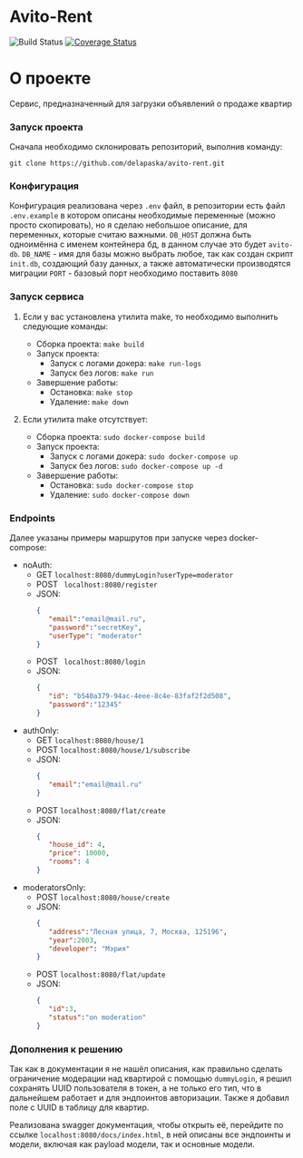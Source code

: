 # Avito-Rent

![Build Status](https://github.com/delapaska/avito-rent/actions/workflows/goci.yml/badge.svg)
[![Coverage Status](https://codecov.io/gh/delapaska/avito-rent/branch/master/graph/badge.svg)](https://codecov.io/gh/delapaska/avito-rent)

# О проекте 

Сервис, предназначенный для загрузки объявлений о продаже квартир 


### Запуск проекта 

Сначала необходимо склонировать репозиторий, выполнив команду: 

```
git clone https://github.com/delapaska/avito-rent.git
```

### Конфигурация 

Конфигурация реализована через `.env` файл, в репозитории есть файл `.env.example` в котором описаны необходимые переменные (можно просто скопировать), но я сделаю небольшое описание, для переменных, которые считаю важными.
`DB_HOST` должна быть одноимённа с именем контейнера бд, в данном случае это будет `avito-db`. 
`DB_NAME` - имя для базы можно выбрать любое, так как создан скрипт `init.db`, создающий базу данных, а также автоматически производятся миграции
`PORT` - базовый порт необходимо поставить `8080`





### Запуск сервиса 

1. Если у вас установлена утилита make, то необходимо выполнить следующие команды:
    - Сборка проекта: `make build`
    - Запуск проекта: 
        - Запуск с логами докера: `make run-logs`
        - Запуск без логов: `make run`
    - Завершение работы:
        - Остановка: `make stop`
        - Удаление: `make down`

2. Если утилита make отсутствует:
    - Сборка проекта: `sudo docker-compose build`
    - Запуск проекта: 
        - Запуск с логами докера: `sudo docker-compose up`
        - Запуск без логов: `sudo docker-compose up -d`
    - Завершение работы:
        - Остановка: `sudo docker-compose stop`
        - Удаление: `sudo docker-compose down`

### Endpoints
Далее указаны примеры маршрутов при запуске через docker-compose:
- noAuth: 
    - GET `localhost:8080/dummyLogin?userType=moderator`
    - POST ` localhost:8080/register`
    - JSON: 
         ```json
        {
            "email":"email@mail.ru", 
            "password":"secretKey", 
            "userType": "moderator"
        }
        ``` 
    - POST ` localhost:8080/login`
    - JSON: 
         ```json
        {
            "id": "b540a379-94ac-4eee-8c4e-83faf2f2d508", 
            "password":"12345"
        }
        ``` 
- authOnly:
    - GET `localhost:8080/house/1`
    - POST `localhost:8080/house/1/subscribe`
    - JSON: 
         ```json
        {
            "email":"email@mail.ru"     
        }
        ``` 
    - POST `localhost:8080/flat/create`
    - JSON: 
         ```json
        {
            "house_id": 4, 
            "price": 10000,
            "rooms": 4
        }
        ``` 
- moderatorsOnly: 
    - POST `localhost:8080/house/create`
    - JSON: 
         ```json
        {
            "address":"Лесная улица, 7, Москва, 125196", 
            "year":2003, 
            "developer": "Мэрия"
        }   
        ``` 
    - POST `localhost:8080/flat/update`
    - JSON: 
         ```json
        {
            "id":3, 
            "status":"on moderation"
        }
        ``` 



### Дополнения к решению 

Так как в документации я не нашёл описания, как правильно сделать ограничение модерации над квартирой с помощью `dummyLogin`, я решил сохранять UUID пользователя в токен, а не только его тип, что в дальнейшем работает и для эндпоинтов авторизации. Также я добавил поле с UUID в таблицу для квартир.

Реализована swagger документация, чтобы открыть её, перейдите по ссылке `localhost:8080/docs/index.html`, в ней описаны все эндпоинты и модели, включая как payload модели, так и основные модели.